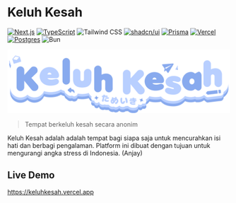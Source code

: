 # Keluh Kesah
[![Next.js](https://img.shields.io/badge/Next.js-black?style=flat-square&logo=next.js&logoColor=white)](#)
[![TypeScript](https://img.shields.io/badge/TypeScript-3178C6?style=flat-square&logo=typescript&logoColor=fff)](#)
![Tailwind CSS](https://img.shields.io/badge/Tailwind_CSS-38B2AC?style=flat-square&logo=tailwind-css&logoColor=white)
[![shadcn/ui](https://img.shields.io/badge/shadcn%2Fui-000?style=flat-square&logo=shadcnui&logoColor=fff)](#)
[![Prisma](https://img.shields.io/badge/Prisma-2D3748?style=flat-square&logo=prisma&logoColor=white)](#)
[![Vercel](https://img.shields.io/badge/Vercel-%23000000.svg?style=flat-square&logo=vercel&logoColor=white)](#)
[![Postgres](https://img.shields.io/badge/Postgres-%23316192.svg?style=flat-square&logo=postgresql&logoColor=white)](#)
![Bun](https://img.shields.io/badge/Bun-orange?style=flat-square&logo=bun&logoColor=white)

![Logo](public/keluhkesah.png) 
> Tempat berkeluh kesah secara anonim

Keluh Kesah adalah adalah tempat bagi siapa saja untuk mencurahkan isi hati dan berbagi pengalaman. Platform ini dibuat dengan tujuan untuk mengurangi angka stress di Indonesia. (Anjay)

## Live Demo
https://keluhkesah.vercel.app

